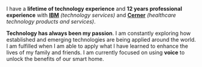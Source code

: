 I have a **lifetime of technology experience** and **12 years professional experience** with **[IBM](http://)** *(technology services)* and **[Cerner](http://)** *(healthcare technology products and services)*.

**Technology has always been my passion**. I am constantly exploring how established and emerging technologies are being applied around the world. I am fulfilled when I am able to apply what I have learned to enhance the lives of my family and friends. I am currently focused on using **voice** to unlock the benefits of our smart home.
